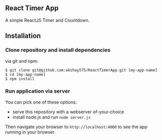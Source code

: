 ## React Timer App

A simple ReactJS Timer and Countdown.

## Installation

### Clone repository and install dependencies

via git and npm:

```
$ git clone git@github.com:akshay575/ReactTimerApp.git [my-app-name]
$ cd [my-app-name]
$ npm install
```

### Run application via server

You can pick one of these options:

* serve this repository with a webserver of-your-choice
* install node.js and run `node server.js`

Then navigate your browser to `http://localhost:4000` to see the app running in
your browser.
